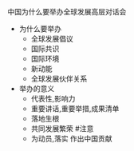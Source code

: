 中国为什么要举办全球发展高层对话会

- 为什么要举办
	- 全球发展倡议
	- 国际共识
	- 国际环境
	- 新动能
	- 全球发展伙伴关系
- 举办的意义
	- 代表性,影响力
	- 重要讲话,重要举措,成果清单
	- 落地生根
	- 共同发展繁荣 #注意 
	- 为动员,落实 作出中国贡献 